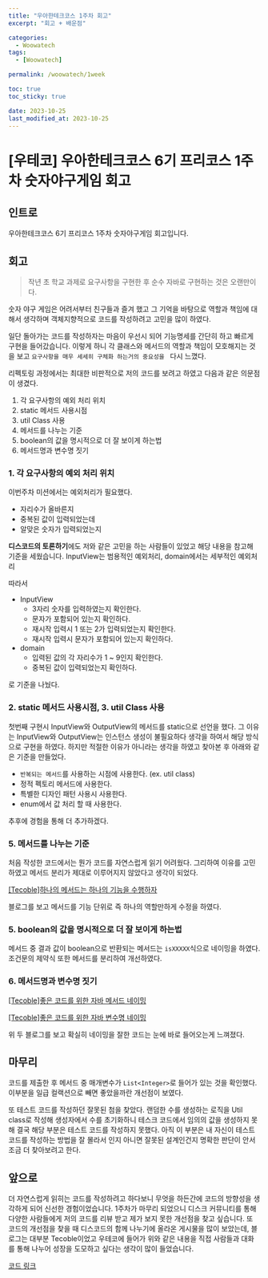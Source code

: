 ```yaml
---
title: "우아한테크코스 1주차 회고"
excerpt: "회고 + 배운점"

categories:
  - Woowatech
tags:
  - [Woowatech]

permalink: /woowatech/1week

toc: true
toc_sticky: true

date: 2023-10-25
last_modified_at: 2023-10-25
---
```

# [우테코] 우아한테크코스 6기 프리코스 1주차 숫자야구게임 회고

## 인트로
우아한테크코스 6기 프리코스 1주차 숫자야구게임 회고입니다.

## 회고
> 작년 초 학교 과제로 요구사항을 구현한 후 순수 자바로 구현하는 것은 오랜만이다.

숫자 야구 게임은 어려서부터 친구들과 즐겨 했고 그 기억을 바탕으로 역할과 책임에 대해서 생각하며 객체지향적으로 코드를 작성하려고 고민을 많이 하였다.

일단 돌아가는 코드를 작성하자는 마음이 우선시 되어 기능명세를 간단히 하고 빠르게 구현을 들어갔습니다. 이렇게 하니 각 클래스와 메서드의 역할과 책임이 모호해지는 것을 보고 ```요구사항을 매우 세세히 구체화 하는거의 중요성을 ``` 다시 느꼈다.

리펙토링 과정에서는 최대한 비판적으로 저의 코드를 보려고 하였고 다음과 같은 의문점이 생겼다.
1. 각 요구사항의 예외 처리 위치
2. static 메서드 사용시점
3. util Class 사용
4. 메서드를 나누는 기준
5. boolean의 값을 명시적으로 더 잘 보이게 하는법
6. 메서드명과 변수명 짓기

### 1. 각 요구사항의 예외 처리 위치

이번주차 미션에서는 예외처리가 필요했다.
* 자리수가 올바른지
* 중복된 값이 입력되었는데
* 알맞은 숫자가 입력되었는지

**디스코드의 토론하기**에도 저와 같은 고민을 하는 사람들이 있었고 해당 내용을 참고해 기준을 세웠습니다. InputView는 범용적인 예외처리, domain에서는 세부적인 예외처리 

따라서
* InputView
  * 3자리 숫자를 입력하였는지 확인한다.
  * 문자가 포함되어 있는지 확인하다.
  * 재시작 입력시 1 또는 2가 입력되었는지 확인한다.
  * 재시작 입력시 문자가 포함되어 있는지 확인하다.
* domain
  * 입력된 값의 각 자리수가 1 ~ 9인지 확인한다.
  * 중복된 값이 입력되었는지 확인하다.

로 기준을 나눴다.

### 2. static 메서드 사용시점, 3. util Class 사용
첫번째 구현시 InputView와 OutputView의 메서드를 static으로 선언을 했다. 그 이유는 InputView와 OutputView는 인스턴스 생성이 불필요하다 생각을 하여서 해당 방식으로 구현을 하였다. 하지만 적절한 이유가 아니라는 생각을 하였고 찾아본 후 아래와 같은 기준을 만들었다.
* ```반복되는 메서드```를 사용하는 시점에 사용한다. (ex. util class)
* 정적 펙토리 메서드에 사용한다.
* 특별한 디자인 패턴 사용시 사용한다.
* enum에서 값 처리 할 때 사용한다.

추후에 경험을 통해 더 추가하겠다.

### 5. 메서드를 나누는 기준
처음 작성한 코드에서는 뭔가 코드를 자연스럽게 읽기 어려웠다. 그리하여 이유를 고민하였고 메서드 분리가 제대로 이루어지지 않았다고 생각이 되었다. 


[[Tecoble]하나의 메서드는 하나의 기능을 수행하자
](https://tecoble.techcourse.co.kr/post/2020-05-10-single-job-method/)

블로그를 보고 메서드를 기능 단위로 즉 하나의 역할만하게 수정을 하였다.

### 5. boolean의 값을 명시적으로 더 잘 보이게 하는법
메서드 중 결과 값이 boolean으로 반환되는 메서드는 ```isXXXXX```식으로 네이밍을 하였다. 
조건문의 제약식 또한 메서드를 분리하여 개선하였다.

### 6. 메서드명과 변수명 짓기
[[Tecoble]좋은 코드를 위한 자바 메서드 네이밍](https://tecoble.techcourse.co.kr/post/2020-04-26-Method-Naming/)

[[Tecoble]좋은 코드를 위한 자바 변수명 네이밍](https://tecoble.techcourse.co.kr/post/2020-04-24-variable_naming/)

위 두 블로그를 보고 확실히 네이밍을 잘한 코드는 눈에 바로 들어오는게 느껴졌다.

## 마무리
코드를 제출한 후 메서드 중 매개변수가 ```List<Integer>```로 들어가 있는 것을 확인했다. 이부분을 일급 컬랙션으로 빼면 좋았을까란 개선점이 보였다.

또 테스트 코드를 작성하던 잘못된 첨을 찾았다. 랜덤한 수를 생성하는 로직을 Util class로 작성해 생성자에서 수를 초기화하니 테스크 코드에서 임의의 값을 생성하지 못해 결국 해당 부분은 테스트 코드를 작성하지 못했다. 아직 이 부분은 내 자신이 테스트 코드를 작성하는 방법을 잘 몰라서 인지 아니면 잘못된 설계인건지 명확한 판단이 안서 조금 더 찾아보려고 한다.

## 앞으로
더 자연스럽게 읽히는 코드를 작성하려고 하다보니 무엇을 하든간에 코드의 방향성을 생각하게 되어 신선한 경험이었습니다. 1주차가 마무리 되었으니 디스크 커뮤니티를 통해 다양한 사람들에게 저의 코드를 리뷰 받고 제가 보지 못한 개선점을 찾고 싶습니다. 또 코드의 개선점을 찾을 때 디스코드의 함께 나누기에 올라온 게시물을 많이 보았는데, 블로그는 대부분 Tecoble이었고 우테코에 들어가 위와 같은 내용을 직접 사람들과 대화를 통해 나누어 성장을 도모하고 싶다는 생각이 많이 들었습니다.

[코드 링크](https://github.com/yunhobb/java-baseball-6/tree/yunhobb)